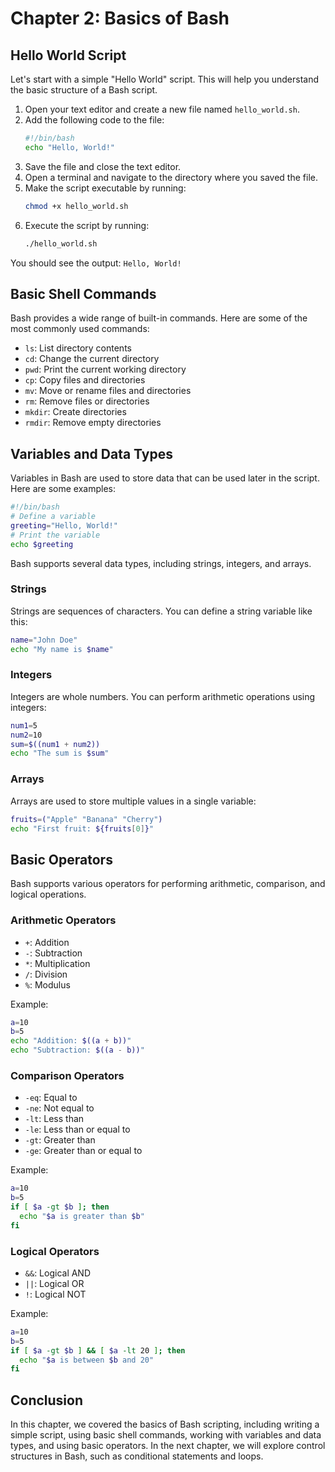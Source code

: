 # Chapter 2: Basics of Bash

## Hello World Script
Let's start with a simple "Hello World" script. This will help you understand the basic structure of a Bash script.

1. Open your text editor and create a new file named `hello_world.sh`.
2. Add the following code to the file:
   ```bash
   #!/bin/bash
   echo "Hello, World!"
   ```
3. Save the file and close the text editor.
4. Open a terminal and navigate to the directory where you saved the file.
5. Make the script executable by running:
   ```bash
   chmod +x hello_world.sh
   ```
6. Execute the script by running:
   ```bash
   ./hello_world.sh
   ```

You should see the output: `Hello, World!`

## Basic Shell Commands
Bash provides a wide range of built-in commands. Here are some of the most commonly used commands:

- `ls`: List directory contents
- `cd`: Change the current directory
- `pwd`: Print the current working directory
- `cp`: Copy files and directories
- `mv`: Move or rename files and directories
- `rm`: Remove files or directories
- `mkdir`: Create directories
- `rmdir`: Remove empty directories

## Variables and Data Types
Variables in Bash are used to store data that can be used later in the script. Here are some examples:

```bash
#!/bin/bash
# Define a variable
greeting="Hello, World!"
# Print the variable
echo $greeting
```

Bash supports several data types, including strings, integers, and arrays.

### Strings
Strings are sequences of characters. You can define a string variable like this:
```bash
name="John Doe"
echo "My name is $name"
```

### Integers
Integers are whole numbers. You can perform arithmetic operations using integers:
```bash
num1=5
num2=10
sum=$((num1 + num2))
echo "The sum is $sum"
```

### Arrays
Arrays are used to store multiple values in a single variable:
```bash
fruits=("Apple" "Banana" "Cherry")
echo "First fruit: ${fruits[0]}"
```

## Basic Operators
Bash supports various operators for performing arithmetic, comparison, and logical operations.

### Arithmetic Operators
- `+`: Addition
- `-`: Subtraction
- `*`: Multiplication
- `/`: Division
- `%`: Modulus

Example:
```bash
a=10
b=5
echo "Addition: $((a + b))"
echo "Subtraction: $((a - b))"
```

### Comparison Operators
- `-eq`: Equal to
- `-ne`: Not equal to
- `-lt`: Less than
- `-le`: Less than or equal to
- `-gt`: Greater than
- `-ge`: Greater than or equal to

Example:
```bash
a=10
b=5
if [ $a -gt $b ]; then
  echo "$a is greater than $b"
fi
```

### Logical Operators
- `&&`: Logical AND
- `||`: Logical OR
- `!`: Logical NOT

Example:
```bash
a=10
b=5
if [ $a -gt $b ] && [ $a -lt 20 ]; then
  echo "$a is between $b and 20"
fi
```

## Conclusion
In this chapter, we covered the basics of Bash scripting, including writing a simple script, using basic shell commands, working with variables and data types, and using basic operators. In the next chapter, we will explore control structures in Bash, such as conditional statements and loops.
